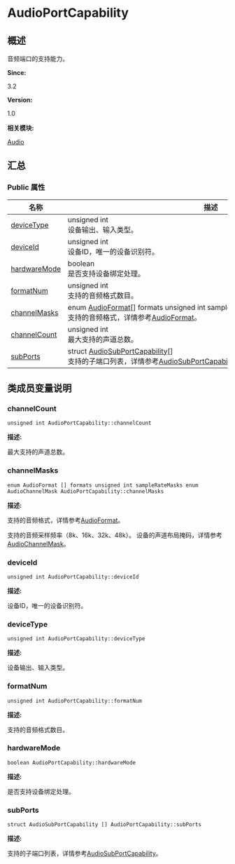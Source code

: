 # AudioPortCapability


## 概述

音频端口的支持能力。

**Since:**

3.2

**Version:**

1.0

**相关模块:**

[Audio](_audio.md)


## 汇总


### Public 属性

  | 名称 | 描述 | 
| -------- | -------- |
| [deviceType](#devicetype) | unsigned&nbsp;int<br/>设备输出、输入类型。 | 
| [deviceId](#deviceid) | unsigned&nbsp;int<br/>设备ID，唯一的设备识别符。 | 
| [hardwareMode](#hardwaremode) | boolean<br/>是否支持设备绑定处理。 | 
| [formatNum](#formatnum) | unsigned&nbsp;int<br/>支持的音频格式数目。 | 
| [channelMasks](#channelmasks) | enum&nbsp;[AudioFormat](_audio.md#audioformat)[]&nbsp;formats&nbsp;unsigned&nbsp;int&nbsp;sampleRateMasks&nbsp;enum&nbsp;[AudioChannelMask](_audio.md#audiochannelmask)<br/>支持的音频格式，详情参考[AudioFormat](_audio.md#audioformat)。 | 
| [channelCount](#channelcount) | unsigned&nbsp;int<br/>最大支持的声道总数。 | 
| [subPorts](#subports) | struct&nbsp;[AudioSubPortCapability](_audio_sub_port_capability.md)[]<br/>支持的子端口列表，详情参考[AudioSubPortCapability](_audio_sub_port_capability.md)。 | 


## 类成员变量说明


### channelCount

  
```
unsigned int AudioPortCapability::channelCount
```

**描述:**

最大支持的声道总数。


### channelMasks

  
```
enum AudioFormat [] formats unsigned int sampleRateMasks enum AudioChannelMask AudioPortCapability::channelMasks
```

**描述:**

支持的音频格式，详情参考[AudioFormat](_audio.md#audioformat)。

支持的音频采样频率（8k、16k、32k、48k）。 设备的声道布局掩码，详情参考[AudioChannelMask](_audio.md#audiochannelmask)。


### deviceId

  
```
unsigned int AudioPortCapability::deviceId
```

**描述:**

设备ID，唯一的设备识别符。


### deviceType

  
```
unsigned int AudioPortCapability::deviceType
```

**描述:**

设备输出、输入类型。


### formatNum

  
```
unsigned int AudioPortCapability::formatNum
```

**描述:**

支持的音频格式数目。


### hardwareMode

  
```
boolean AudioPortCapability::hardwareMode
```

**描述:**

是否支持设备绑定处理。


### subPorts

  
```
struct AudioSubPortCapability [] AudioPortCapability::subPorts
```

**描述:**

支持的子端口列表，详情参考[AudioSubPortCapability](_audio_sub_port_capability.md)。
